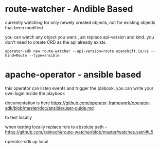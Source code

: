 # route-watcher - Andible Based

currently watching for only newely created objects, not for existing objects that been modified 

you can watch any object you want. just replace api-version and kind. you don't need to create CRD as the api already exists.

```
operator-sdk new route-watcher --api-version=route.openshift.io/v1 --kind=Route --type=ansible
```

# apache-operator - ansible based

this operator can listen events and trigger the plabook. you can write your own login inside the playbook

documentation is here https://github.com/operator-framework/operator-sdk/blob/master/doc/ansible/user-guide.md


to test locally

when testing locally replace role to absolute path - https://github.com/rajmechi/route-watcher/blob/master/watches.yaml#L5

operator-sdk up local





